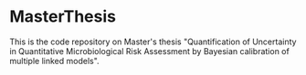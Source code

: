 # MasterThesis
This is the code repository on Master's thesis "Quantification of Uncertainty in Quantitative Microbiological Risk Assessment by Bayesian calibration of multiple linked models". 
